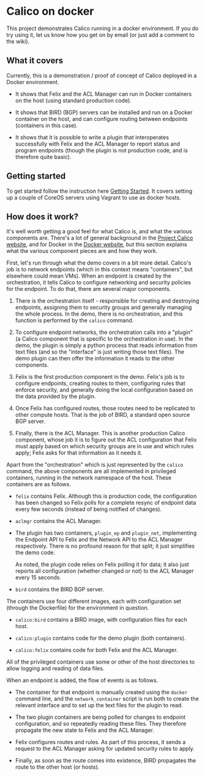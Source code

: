 # Calico on docker
This project demonstrates Calico running in a docker environment. If you do try using it, let us know how you get on by email (or just add a comment to the wiki).


## What it covers

Currently, this is a demonstration / proof of concept of Calico deployed in a Docker environment.

+ It shows that Felix and the ACL Manager can run in Docker containers on the
  host (using standard production code).

+ It shows that BIRD (BGP) servers can be installed and run on a Docker
  container on the host, and can configure routing between endpoints
  (containers in this case).

+ It shows that it is possible to write a plugin that interoperates
  successfully with Felix and the ACL Manager to report status and program
  endpoints (though the plugin is not production code, and is therefore quite
  basic).

## Getting started 

To get started follow the instruction here [Getting Started](docs/GettingStarted.md). It covers setting up a couple of CoreOS servers using Vagrant to use as docker hosts.

## How does it work?

It's well worth getting a good feel for what Calico is, and what the various
components are. There's a lot of general background in the
[Project Calico website](http://www.projectcalico.org), and for Docker in the
[Docker website](https://www.docker.com/), but this section explains what the
various component pieces are and how they work.

First, let's run through what the demo covers in a bit more detail. Calico's
job is to network endpoints (which in this context means "containers", but
elsewhere could mean VMs). When an endpoint is created by the orchestration, it
tells Calico to configure networking and security policies for the endpoint. To
do that, there are several major components.

1. There is the orchestration itself - responsible for creating and destroying
   endpoints, assigning them to security groups and generally managing the
   whole process. In the demo, there is no orchestration, and this function is
   performed by the `calico` command.


2. To configure endpoint networks, the orchestration calls into a "plugin" (a
   Calico component that is specific to the orchestration in use). In the demo,
   the plugin is simply a python process that reads information from text files
   (and so the "interface" is just writing those text files).  The demo plugin
   can then offer the information it reads to the other components.

3. Felix is the first production component in the demo. Felix's job is to
   configure endpoints, creating routes to them, configuring rules that enforce
   security, and generally doing the local configuration based on the data
   provided by the plugin.

4. Once Felix has configured routes, those routes need to be replicated to
   other compute hosts. That is the job of BIRD, a standard open source BGP
   server.

5. Finally, there is the ACL Manager. This is another production Calico
   component, whose job it is to figure out the ACL configuration that Felix
   must apply based on which security groups are in use and which rules
   apply; Felix asks for that information as it needs it.

Apart from the "orchestration" which is just represented by the `calico` command, the
above components are all implemented in privileged containers, running in the
network namespace of the host. These containers are as follows.

* `felix` contains Felix. Although this is production code, the configuration
  has been changed so Felix polls for a complete resync of endpoint data every
  few seconds (instead of being notified of changes).

* `aclmgr` contains the ACL Manager.

* The plugin has two containers, `plugin_ep` and `plugin_net`, implementing the
  Endpoint API to Felix and the Network API to the ACL Manager
  respectively. There is no profound reason for that split; it just simplifies
  the demo code.

    As noted, the plugin code relies on Felix polling it for data; it also just
    reports all configuration (whether changed or not) to the ACL Manager every
    15 seconds.
    
* `bird` contains the BIRD BGP server.

The containers use four different images, each with configuration set (through
the Dockerfile) for the environment in question.

* `calico:bird` contains a BIRD image, with configuration files for each host.

* `calico:plugin` contains code for the demo plugin (both containers).

* `calico:felix` contains code for both Felix and the ACL Manager.

All of the privileged containers use some or other of the host directories to
allow logging and reading of data files.

When an endpoint is added, the flow of events is as follows.

* The container for that endpoint is manually created using the `docker`
  command line, and the `network_container` script is run both to create the
  relevant interface and to set up the text files for the plugin to read.

* The two plugin containers are being polled for changes to endpoint
  configuration, and so repeatedly reading these files. They therefore
  propagate the new state to Felix and the ACL Manager.

* Felix configures routes and rules. As part of this process, it sends a
  request to the ACL Manager asking for updated security rules to apply.

* Finally, as soon as the route comes into existence, BIRD propagates the route
  to the other host (or hosts).


